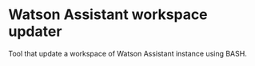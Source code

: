 # Watson Assistant workspace updater
Tool that update a workspace of Watson Assistant instance using BASH.
